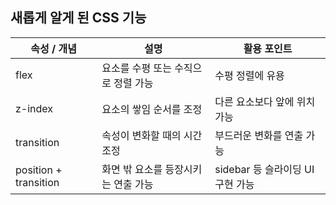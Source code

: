 ## 새롭게 알게 된 CSS 기능

| 속성 / 개념           | 설명                                | 활용 포인트                      |
| --------------------- | ----------------------------------- | -------------------------------- |
| flex                  | 요소를 수평 또는 수직으로 정렬 가능 | 수평 정렬에 유용                 |
| z-index               | 요소의 쌓임 순서를 조정             | 다른 요소보다 앞에 위치 가능     |
| transition            | 속성이 변화할 때의 시간 조정        | 부드러운 변화를 연출 가능        |
| position + transition | 화면 밖 요소를 등장시키는 연출 가능 | sidebar 등 슬라이딩 UI 구현 가능 |
